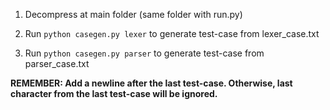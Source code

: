 1. Decompress at main folder (same folder with run.py)

2. Run `python casegen.py lexer` to generate test-case from lexer_case.txt

3. Run `python casegen.py parser` to generate test-case from parser_case.txt

**REMEMBER: Add a newline after the last test-case. Otherwise, last character from the last test-case will be ignored.**
